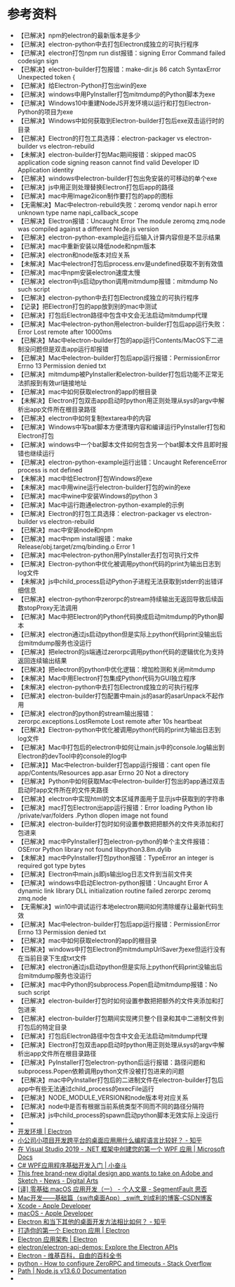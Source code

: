 # 参考资料

* 【已解决】npm的electron的最新版本是多少
* 【已解决】electron-python中去打包Electron成独立的可执行程序
* 【已解决】electron打包npm run dist报错：signing Error Command failed codesign sign
* 【已解决】electron-builder打包报错：make-dir.js 86 catch SyntaxError Unexpected token {
* 【已解决】给Electron-Python打包出win的exe
* 【已解决】windows中用PyInstaller打包mitmdump的Python脚本为exe
* 【已解决】Windows10中重建NodeJS开发环境以运行和打包Electron-Python的项目为exe
* 【已解决】Windows中如何获取到Electron-builder打包后exe双击运行时的目录
* 【已解决】Electron的打包工具选择：electron-packager vs electron-builder vs electron-rebuild
* 【未解决】electron-builder打包Mac期间报错：skipped macOS application code signing reason cannot find valid Developer ID Application identity
* 【已解决】windows中electron-builder打包出免安装的可移动的单个exe
* 【已解决】js中用正则处理替换Electron打包后app的路径
* 【已解决】mac中用Image2icon制作要打包的app的图标
* 【无需解决】Mac中electron-rebuild失败：zeromq vendor napi.h error unknown type name napi_callback_scope
* 【已解决】Electron报错：Uncaught Error The module zeromq zmq.node was compiled against a different Node.js version
* 【已解决】electron-python-example运行后输入计算内容但是不显示结果
* 【已解决】mac中重新安装以降低node和npm版本
* 【已解决】electron和node版本对应关系
* 【未解决】Mac中electron打包后process.env是undefined获取不到有效值
* 【已解决】mac中npm安装electron速度太慢
* 【已解决】electron中js启动python调用mitmdump报错：mitmdump No such script
* 【已解决】electron-python中去打包Electron成独立的可执行程序
* 【记录】把Electron打包的app放到别的mac中测试
* 【已解决】打包后Electron路径中包含中文会无法启动mitmdump代理
* 【已解决】Mac中electron-python用electron-builder打包后app运行失败：Error Lost remote after 10000ms
* 【已解决】Mac中electron-builder打包的app运行Contents/MacOS下二进制没问题但是双击app运行却报错
* 【已解决】Mac中electron-builder打包后app运行报错：PermissionError Errno 13 Permission denied txt
* 【已解决】mitmdump被PyInstaller和electron-builder打包后功能不正常无法抓报到有效url链接地址
* 【已解决】mac中如何获取electron的app的根目录
* 【未解决】Electron打包双击app启动时python用正则处理从sys的argv中解析出app文件所在根目录路径
* 【已解决】electron中如何复制textarea中的内容
* 【已解决】Windows中写bat脚本方便清理内容和编译运行PyInstaller打包和Electron打包
* 【已解决】windows中一个bat脚本文件如何包含另一个bat脚本文件且即时报错也继续运行
* 【已解决】electron-python-example运行出错：Uncaught ReferenceError process is not defined
* 【未解决】mac中给Electron打包Windows的exe
* 【未解决】mac中用wine运行electron-builder打包的win的exe
* 【已解决】mac中wine中安装Windows的python 3
* 【已解决】Mac中运行跑通electron-python-example的示例
* 【已解决】Electron的打包工具选择：electron-packager vs electron-builder vs electron-rebuild
* 【已解决】mac中安装node和npm
* 【已解决】mac中npm install报错：make Release/obj.target/zmq/binding.o Error 1
* 【已解决】mac中electron-python用PyInstaller去打包可执行文件
* 【已解决】Electron-python中优化被调用python代码的print为输出日志到log文件
* 【未解决】js中child_process启动Python子进程无法获取到stderr的出错详细信息
* 【已解决】electron-python中zerorpc的stream持续输出无返回导致后续函数stopProxy无法调用
* 【已解决】Mac中把Electron的Python代码换成启动mitmdump的Python脚本
* 【已解决】electron通过js启动python但是实际上python代码print没输出后台mitmdump服务也没运行
* 【已解决】把electron的js端通过zerorpc调用python代码的逻辑优化为支持返回连续输出结果
* 【已解决】把electron的python中优化逻辑：增加检测和关闭mitmdump
* 【未解决】Mac中用Electron打包集成Python代码为GUI独立程序
* 【未解决】electron-python中去打包Electron成独立的可执行程序
* 【已解决】electron-builder打包配置中main.js的asar的asarUnpack不起作用
* 【已解决】electron的python的stream输出报错：zerorpc.exceptions.LostRemote Lost remote after 10s heartbeat
* 【已解决】Electron-python中优化被调用python代码的print为输出日志到log文件
* 【已解决】Mac中打包后的electron中如何让main.js中的console.log输出到Electron的devTool中的console的log中
* 【已解决】】Mac中electron-builder打包app运行报错：cant open file app/Contents/Resources app.asar Errno 20 Not a directory
* 【已解决】Python中如何获取Mac中electron-builder打包出的app通过双击启动时app文件所在的文件夹路径
* 【已解决】electron中实现html的文本区域界面用于显示js中获取到的字符串
* 【已解决】mac打包Electron出app运行报错：Error loading Python lib /private/var/folders .Python dlopen image not found
* 【已解决】electron-builder打包时如何设置参数把把额外的文件夹添加和打包进来
* 【已解决】mac中PyInstaller打包electron-python的单个主文件报错：OSError Python library not found libpython3.8m.dylib
* 【未解决】mac中PyInstaller打包python报错：TypeError an integer is required got type bytes
* 【已解决】Electron中main.js即js输出log日志文件到当前文件夹
* 【已解决】windows中启动Electron-python报错：Uncaught Error A dynamic link library DLL initialization routine failed zerorpc zeromq zmq.node
* 【无需解决】win10中调试运行本地electron期间如何清除缓存让最新代码生效
* 【已解决】Mac中electron-builder打包后app运行报错：PermissionError Errno 13 Permission denied txt
* 【已解决】mac中如何获取electron的app的根目录
* 【已解决】windows中打包Electron的mitmdumpUrlSaver为exe但运行没有在当前目录下生成txt文件
* 【已解决】electron通过js启动python但是实际上python代码print没输出后台mitmdump服务也没运行
* 【已解决】mac中Python的subprocess.Popen启动mitmdump报错：No such script
* 【已解决】electron-builder打包时如何设置参数把把额外的文件夹添加和打包进来
* 【已解决】electron-builder打包期间实现拷贝整个目录和其中二进制文件到打包后的特定目录
* 【已解决】打包后Electron路径中包含中文会无法启动mitmdump代理
* 【已解决】Electron打包双击app启动时python用正则处理从sys的argv中解析出app文件所在根目录路径
* 【已解决】PyInstaller打包electron-python后运行报错：路径问题和subprocess.Popen依赖调用python文件没被打包进来的问题
* 【已解决】mac中PyInstaller打包后的二进制文件在electron-builder打包后app中有些无法通过child_process的execFile运行
* 【已解决】NODE_MODULE_VERSION和node版本号对应关系
* 【已解决】node中是否有根据当前系统类型不同而不同的路径分隔符
* 【已解决】js中child_process的spawn启动python脚本无效实际上没运行
* 
* [开发环境 | Electron](https://www.electronjs.org/docs/tutorial/development-environment)
* [小公司小项目开发跨平台的桌面应用用什么编程语言比较好？ - 知乎](https://www.zhihu.com/question/20586845/answer/1249176614)
* [在 Visual Studio 2019 - .NET 框架中创建您的第一个 WPF 应用 | Microsoft Docs](https://docs.microsoft.com/zh-cn/dotnet/framework/wpf/getting-started/walkthrough-my-first-wpf-desktop-application)
* [C# WPF应用程序基础开发入门 | 小奋斗](http://www.what21.com/sys/view/csharp-net_1_1474214405406.html)
* [This free brand-new digital design app wants to take on Adobe and Sketch - News - Digital Arts](https://www.digitalartsonline.co.uk/news/creative-software/this-free-brand-new-digital-design-app-wants-take-on-adobe-sketch/)
* [\[译\] 零基础 macOS 应用开发（一） - 个人文章 - SegmentFault 思否](https://segmentfault.com/a/1190000011137754)
* [Mac开发——基础篇（swift桌面App）_swift_刘成利的博客-CSDN博客](https://blog.csdn.net/IT_liuchengli/article/details/83538845)
* [Xcode - Apple Developer](https://developer.apple.com/cn/xcode/)
* [macOS - Apple Developer](https://developer.apple.com/cn/macos/)
* [Electron 和当下其他的桌面开发方法相比如何？ - 知乎](https://www.zhihu.com/question/264999651)
* [打造你的第一个 Electron 应用 | Electron](https://www.electronjs.org/docs/tutorial/first-app)
* [Electron 应用架构 | Electron](https://electronjs.org/docs/tutorial/application-architecture#main-and-renderer-processes)
* [electron/electron-api-demos: Explore the Electron APIs](https://github.com/electron/electron-api-demos)
* [Electron - 维基百科，自由的百科全书](https://zh.wikipedia.org/wiki/Electron)
* [python - How to configure ZeroRPC and timeouts - Stack Overflow](https://stackoverflow.com/questions/23203973/how-to-configure-zerorpc-and-timeouts)
* [Path | Node.js v13.6.0 Documentation](https://nodejs.org/api/path.html#path_path_sep)
* 
